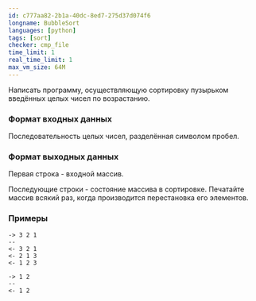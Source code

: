```yaml
---
id: c777aa82-2b1a-40dc-8ed7-275d37d074f6
longname: BubbleSort
languages: [python]
tags: [sort]
checker: cmp_file
time_limit: 1
real_time_limit: 1
max_vm_size: 64M
---
```


Написать программу, осуществляющую сортировку пузырьком введённых целых чисел по возрастанию.

### Формат входных данных

Последовательность целых чисел, разделённая символом пробел.

### Формат выходных данных

Первая строка - входной массив.

Последующие строки - состояние массива в сортировке. Печатайте массив всякий раз, когда производится перестановка его элементов.

### Примеры

```
-> 3 2 1
--
<- 3 2 1
<- 2 1 3
<- 1 2 3
```

```
-> 1 2
--
<- 1 2
```
